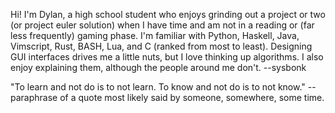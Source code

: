 Hi! I'm Dylan, a high school student who enjoys grinding out a project or two (or
project euler solution) when I have time and am not in a reading or (far less frequently)
gaming phase. I'm familiar with Python, Haskell, Java, Vimscript, Rust, BASH, Lua, and C (ranked from 
most to least). Designing GUI interfaces drives me a little nuts, but I love thinking 
up algorithms. I also enjoy explaining them, although the people around me don't.
\-\-sysbonk

"To learn and not do is to not learn. To know and not do is to not know."
\-\-paraphrase of a quote most likely said by someone, somewhere, some time.
